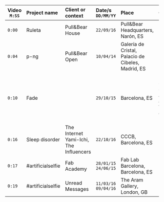 | Video `M:SS` | Project name | Client or context | Date/s `DD/MM/YY` | Place | Other |
|---|:---|:---|:---|:---|:---|
| `0:00` | Ruleta | Pull&Bear House | `22/09/16` | Pull&Bear Headquarters, Narón, ES | Project w/ Espadaysantacruz |
| `0:04` | p-ng | Pull&Bear Open | `10/04/14` | Galería de Cristal, Palacio de Cibeles, Madrid, ES | Project w/ Espadaysantacruz |
| `0:10` | Fade |  | `29/10/15` | Barcelona, ES | Production by Samuel Angulo, Sergi Roigé and Adrià Serrano w/ assistant Agathe Verdier. Camera operator Arnau Mata. |
| `0:16` | Sleep disorder | The Internet Yami-Ichi, The Influencers | `22/10/16` | CCCB, Barcelona, ES |  |
| `0:17` | #artificialselfie | Fab Academy | `28/01/15` `24/06/15` | Fab Lab Barcelona, Barcelona, ES |  |
| `0:19` | #artificialselfie | Unread Messages | `11/03/16` `09/04/16` | The Aram Gallery, London, GB |  |